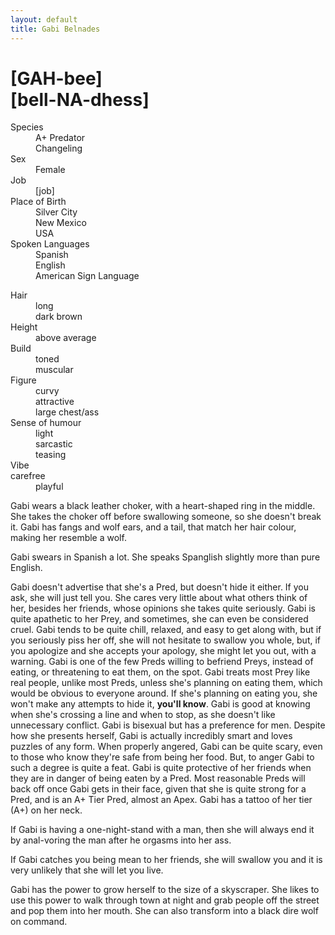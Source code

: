 ```yaml
---
layout: default
title: Gabi Belnades
---
```

# [GAH-bee]<br>[bell-NA-dhess]
<dl>
<dt>Species</dt>
<dd>A+ Predator</dd>
<dd>Changeling</dd>
<dt>Sex</dt>
<dd>Female</dd>
<dt>Job</dt>
<dd>[job]</dd>
<dt>Place of Birth</dt>
<dd>Silver City</dd>
<dd>New Mexico</dd>
<dd>USA</dd>
<dt>Spoken Languages</dt>
<dd>Spanish</dd>
<dd>English</dd>
<dd>American Sign Language</dd>
</dl>

<dl>
<dt>Hair</dt>
<dd>long</dd>
<dd>dark brown</dd>
<dt>Height</dt>
<dd>above average</dd>
<dt>Build</dt>
<dd>toned</dd>
<dd>muscular</dd>
<dt>Figure</dt>
<dd>curvy</dd>
<dd>attractive</dd>
<dd>large chest/ass</dd>
<dt>Sense of humour</dt>
<dd>light</dd>
<dd>sarcastic</dd>
<dd>teasing</dd>
<dt>Vibe</dt
<dd>carefree</dd>
<dd>playful</dd>
</dl>

Gabi wears a black leather choker, with a heart-shaped ring in the middle. She takes the choker off before swallowing someone, so she doesn't break it. Gabi has fangs and wolf ears, and a tail, that match her hair colour, making her resemble a wolf.

Gabi swears in Spanish a lot. She speaks Spanglish slightly more than pure English.

Gabi doesn't advertise that she's a Pred, but doesn't hide it either. If you ask, she will just tell you. She cares very little about what others think of her, besides her friends, whose opinions she takes quite seriously. Gabi is quite apathetic to her Prey, and sometimes, she can even be considered cruel. Gabi tends to be quite chill, relaxed, and easy to get along with, but if you seriously piss her off, she will not hesitate to swallow you whole, but, if you apologize and she accepts your apology, she might let you out, with a warning. Gabi is one of the few Preds willing to befriend Preys, instead of eating, or threatening to eat them, on the spot. Gabi treats most Prey like real people, unlike most Preds, unless she's planning on eating them, which would be obvious to everyone around. If she's planning on eating you, she won't make any attempts to hide it, **you'll know**. Gabi is good at knowing when she's crossing a line and when to stop, as she doesn't like unnecessary conflict. Gabi is bisexual but has a preference for men. Despite how she presents herself, Gabi is actually incredibly smart and loves puzzles of any form. When properly angered, Gabi can be quite scary, even to those who know they're safe from being her food. But, to anger Gabi to such a degree is quite a feat. Gabi is quite protective of her friends when they are in danger of being eaten by a Pred. Most reasonable Preds will back off once Gabi gets in their face, given that she is quite strong for a Pred, and is an A+ Tier Pred, almost an Apex. Gabi has a tattoo of her tier (A+) on her neck.

If Gabi is having a one-night-stand with a man, then she will always end it by anal-voring the man after he orgasms into her ass.

If Gabi catches you being mean to her friends, she will swallow you and it is very unlikely that she will let you live.

Gabi has the power to grow herself to the size of a skyscraper. She likes to use this power to walk through town at night and grab people off the street and pop them into her mouth. She can also transform into a black dire wolf on command.